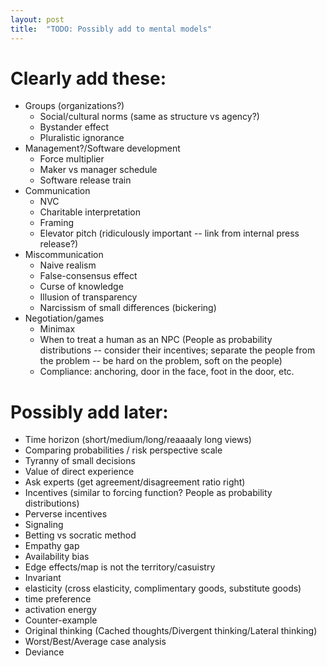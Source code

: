 ```yaml
---
layout: post
title:  "TODO: Possibly add to mental models"
---
```


# Clearly add these:

- Groups (organizations?)
  - Social/cultural norms (same as structure vs agency?)
  - Bystander effect
  - Pluralistic ignorance
- Management?/Software development
  - Force multiplier
  - Maker vs manager schedule
  - Software release train
- Communication
  - NVC
  - Charitable interpretation
  - Framing
  - Elevator pitch (ridiculously important -- link from internal press
    release?)
- Miscommunication
  - Naive realism
  - False-consensus effect
  - Curse of knowledge
  - Illusion of transparency
  - Narcissism of small differences (bickering)
- Negotiation/games
  - Minimax
  - When to treat a human as an NPC (People as probability
    distributions -- consider their incentives; separate the people
    from the problem -- be hard on the problem, soft on the people)
  - Compliance: anchoring, door in the face, foot in the door, etc.

# Possibly add later:

- Time horizon (short/medium/long/reaaaaly long views)
- Comparing probabilities / risk perspective scale
- Tyranny of small decisions
- Value of direct experience
- Ask experts (get agreement/disagreement ratio right)
- Incentives (similar to forcing function? People as probability
  distributions)
- Perverse incentives
- Signaling
- Betting vs socratic method
- Empathy gap
- Availability bias
- Edge effects/map is not the territory/casuistry
- Invariant
- elasticity (cross elasticity, complimentary goods, substitute goods)
- time preference
- activation energy
- Counter-example
- Original thinking (Cached thoughts/Divergent thinking/Lateral thinking)
- Worst/Best/Average case analysis
- Deviance

